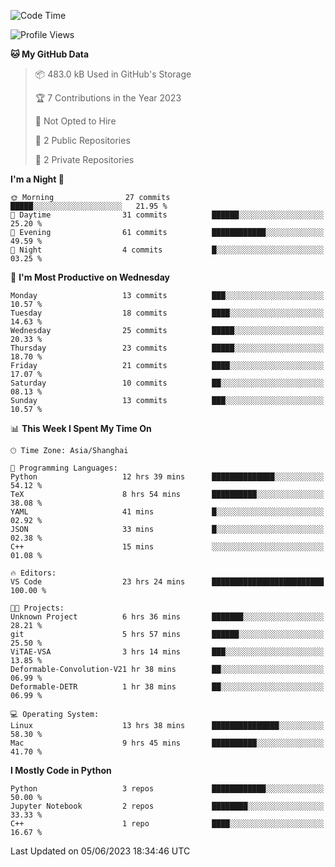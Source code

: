 <!--START_SECTION:waka-->
![Code Time](http://img.shields.io/badge/Code%20Time-154%20hrs%2015%20mins-blue)

![Profile Views](http://img.shields.io/badge/Profile%20Views-0-blue)

**🐱 My GitHub Data** 

> 📦 483.0 kB Used in GitHub's Storage 
 > 
> 🏆 7 Contributions in the Year 2023
 > 
> 🚫 Not Opted to Hire
 > 
> 📜 2 Public Repositories 
 > 
> 🔑 2 Private Repositories 
 > 
**I'm a Night 🦉** 

```text
🌞 Morning                27 commits          █████░░░░░░░░░░░░░░░░░░░░   21.95 % 
🌆 Daytime                31 commits          ██████░░░░░░░░░░░░░░░░░░░   25.20 % 
🌃 Evening                61 commits          ████████████░░░░░░░░░░░░░   49.59 % 
🌙 Night                  4 commits           █░░░░░░░░░░░░░░░░░░░░░░░░   03.25 % 
```
📅 **I'm Most Productive on Wednesday** 

```text
Monday                   13 commits          ███░░░░░░░░░░░░░░░░░░░░░░   10.57 % 
Tuesday                  18 commits          ████░░░░░░░░░░░░░░░░░░░░░   14.63 % 
Wednesday                25 commits          █████░░░░░░░░░░░░░░░░░░░░   20.33 % 
Thursday                 23 commits          █████░░░░░░░░░░░░░░░░░░░░   18.70 % 
Friday                   21 commits          ████░░░░░░░░░░░░░░░░░░░░░   17.07 % 
Saturday                 10 commits          ██░░░░░░░░░░░░░░░░░░░░░░░   08.13 % 
Sunday                   13 commits          ███░░░░░░░░░░░░░░░░░░░░░░   10.57 % 
```


📊 **This Week I Spent My Time On** 

```text
🕑︎ Time Zone: Asia/Shanghai

💬 Programming Languages: 
Python                   12 hrs 39 mins      ██████████████░░░░░░░░░░░   54.12 % 
TeX                      8 hrs 54 mins       ██████████░░░░░░░░░░░░░░░   38.08 % 
YAML                     41 mins             █░░░░░░░░░░░░░░░░░░░░░░░░   02.92 % 
JSON                     33 mins             █░░░░░░░░░░░░░░░░░░░░░░░░   02.38 % 
C++                      15 mins             ░░░░░░░░░░░░░░░░░░░░░░░░░   01.08 % 

🔥 Editors: 
VS Code                  23 hrs 24 mins      █████████████████████████   100.00 % 

🐱‍💻 Projects: 
Unknown Project          6 hrs 36 mins       ███████░░░░░░░░░░░░░░░░░░   28.21 % 
git                      5 hrs 57 mins       ██████░░░░░░░░░░░░░░░░░░░   25.50 % 
ViTAE-VSA                3 hrs 14 mins       ███░░░░░░░░░░░░░░░░░░░░░░   13.85 % 
Deformable-Convolution-V21 hr 38 mins        ██░░░░░░░░░░░░░░░░░░░░░░░   06.99 % 
Deformable-DETR          1 hr 38 mins        ██░░░░░░░░░░░░░░░░░░░░░░░   06.99 % 

💻 Operating System: 
Linux                    13 hrs 38 mins      ███████████████░░░░░░░░░░   58.30 % 
Mac                      9 hrs 45 mins       ██████████░░░░░░░░░░░░░░░   41.70 % 
```

**I Mostly Code in Python** 

```text
Python                   3 repos             ████████████░░░░░░░░░░░░░   50.00 % 
Jupyter Notebook         2 repos             ████████░░░░░░░░░░░░░░░░░   33.33 % 
C++                      1 repo              ████░░░░░░░░░░░░░░░░░░░░░   16.67 % 
```




 Last Updated on 05/06/2023 18:34:46 UTC
<!--END_SECTION:waka-->
